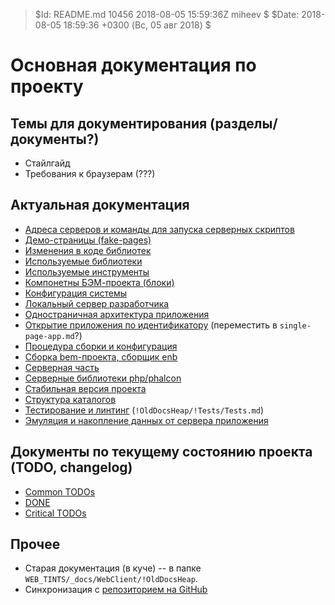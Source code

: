 > $Id: README.md 10456 2018-08-05 15:59:36Z miheev $
> $Date: 2018-08-05 18:59:36 +0300 (Вс, 05 авг 2018) $

Основная документация по проекту
================================

Темы для документирования (разделы/документы?)
----------------------------------------------

- Стайлгайд
- Требования к браузерам (???)

Актуальная документация
-----------------------

- [Адреса серверов и команды для запуска серверных скриптов](dev-servers.md)
- [Демо-страницы (fake-pages)](fake-pages.md)
- [Изменения в коде библиотек](libs-patching.md)
- [Используемые библиотеки](used-libs.md)
- [Используемые инструменты](used-tools.md)
- [Компонетны БЭМ-проекта (блоки)](bem-blocks.md)
- [Конфигурация системы](configuration.md)
- [Локальный сервер разработчика](local-dev-server.md)
- [Одностраничная архитектура приложения](single-page-app.md)
- [Открытие приложения по идентификатору](open-app.md) (переместить в `single-page-app.md`?)
- [Процедура сборки и конфигурация](make.md)
- [Сборка bem-проекта, сборщик enb](enb-make.md)
- [Серверная часть](server-side.md)
- [Серверные библиотеки php/phalcon](php-libs.md)
- [Стабильная версия проекта](stable-server.md)
- [Структура каталогов](catalogues.md)
- [Тестирование и линтинг](testing-and-linting.md) (`!OldDocsHeap/!Tests/Tests.md`)
- [Эмуляция и накопление данных от сервера приложения](fake-data.md)

Документы по текущему состоянию проекта (TODO, changelog)
---------------------------------------------------------

- [Common TODOs](!TODO/README.md)
- [DONE](!TODO/!DONE.md)
- [Critical TODOs](!TODO/!Critical.md)

Прочее
------

- Старая документация (в куче) -- в папке `WEB_TINTS/_docs/WebClient/!OldDocsHeap`.
- Синхронизация с [репозиторием на GitHub](https://github.com/lilliputten/vector-docs)

